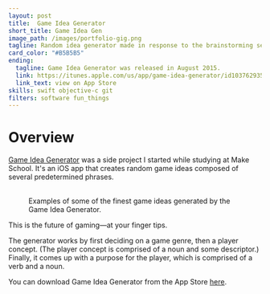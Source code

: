 ```yaml
---
layout: post
title:  Game Idea Generator
short_title: Game Idea Gen
image_path: /images/portfolio-gig.png
tagline: Random idea generator made in response to the brainstorming sessions at Make School
card_color: "#B5B5B5"
ending:
  tagline: Game Idea Generator was released in August 2015.
  link: https://itunes.apple.com/us/app/game-idea-generator/id1037629356?mt=8
  link_text: view on App Store
skills: swift objective-c git
filters: software fun_things
---
```


# Overview

[Game Idea Generator][game-idea-generator] was a side project I started while studying at Make School. It's an iOS app that creates random game ideas composed of several predetermined phrases.

<figure class="six-screenshot-grid lazyload">
    <img class="lazyload" data-src="/images/projects/game-idea-generator/example-idea-1.jpg">
    <img class="lazyload" data-src="/images/projects/game-idea-generator/example-idea-2.jpg">
    <img class="lazyload" data-src="/images/projects/game-idea-generator/example-idea-3.jpg">
    <img class="lazyload" data-src="/images/projects/game-idea-generator/example-idea-4.jpg">
    <img class="lazyload" data-src="/images/projects/game-idea-generator/example-idea-5.jpg">
    <img class="lazyload" data-src="/images/projects/game-idea-generator/example-idea-6.jpg">
    <figcaption>Examples of some of the finest game ideas generated by the Game Idea Generator.</figcaption>
</figure>

This is the future of gaming—at your finger tips.

The generator works by first deciding on a game genre, then a player concept. (The player concept is comprised of a noun and some descriptor.) Finally, it comes up with a purpose for the player, which is comprised of a verb and a noun.

You can download Game Idea Generator from the App Store [here][game-idea-generator].

[game-idea-generator]: https://itunes.apple.com/us/app/game-idea-generator/id1037629356?mt=8
